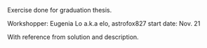 Exercise done for graduation thesis.

Workshopper: Eugenia Lo a.k.a elo, astrofox827
start date: Nov. 21

With reference from solution and description.
